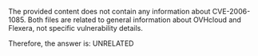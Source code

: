 The provided content does not contain any information about CVE-2006-1085. Both files are related to general information about OVHcloud and Flexera, not specific vulnerability details.

Therefore, the answer is: UNRELATED